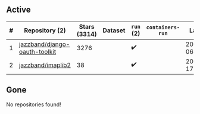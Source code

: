 ## Active
| # | Repository (2) | Stars (3314) | Dataset | `run` (2) | `containers-run` | Last Modified |
| --- | --- | --- | --- | --- | --- | --- |
| 1 | [jazzband/django-oauth-toolkit](https://github.com/jazzband/django-oauth-toolkit) | 3276 |  | :heavy_check_mark: |  | 2025-09-11 06:19:28+00:00 |
| 2 | [jazzband/imaplib2](https://github.com/jazzband/imaplib2) | 38 |  | :heavy_check_mark: |  | 2025-08-11 17:36:18+00:00 |

## Gone
No repositories found!
